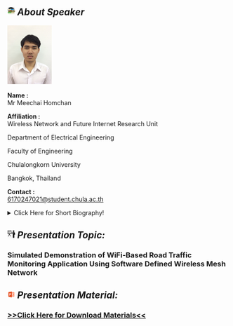 ## <img width="3.5%" src="/Agenda/picture/biblio.png" /><link rel="stylesheet" type="text/css" media="all" href="./css/logo.css"/> <i class = "fa fa-handshake-p" aria-hidden="true">About Speaker</i> 

<img width="20%" alt="your_picture" src ="/Presentation_program/11_Simulated_Demonstration_of_WiFi-Based/picture/S__6012933.jpg" />

**Name :**<br> Mr Meechai Homchan

**Affiliation :**<br> Wireless Network and Future Internet Research Unit

Department of Electrical Engineering

Faculty of Engineering

Chulalongkorn University

Bangkok, Thailand

**Contact :**<br> 6170247021@student.chula.ac.th 

<details>
    <summary>Click Here for Short Biography!</summary>
    MEECHAI HOMCHAN received the B.Sc. degree in physics from Chulalongkorn University, Thailand, in 2018. I'm currently studying in master’s degree of electrical engineering from Chulalongkorn University, Thailand. His research interests include software defined networking, Internet of Things, building energy management system, and traffic flow management in intelligent transportation systems.
</details>

## <img width="3.5%" src="/Agenda/picture/present.png" /><link rel="stylesheet" type="text/css" media="all" href="./css/logo.css"/> <i class = "fa fa-handshake-p" aria-hidden="true">Presentation Topic:</i>
<h3> Simulated Demonstration of WiFi-Based Road Traffic Monitoring Application Using Software Defined Wireless Mesh Network</h3>

## <img width="3.5%" src="/Agenda/picture/material.png" /><link rel="stylesheet" type="text/css" media="all" href="./css/logo.css"/> <i class = "fa fa-handshake-p" aria-hidden="true">Presentation Material:</i>
<h3><a href="https://github.com/IoTcloudServe/Smart-Mobility-Chula/blob/master/Simulated%20Demonstration%20of%20WiFi-Based%20Road%20Traffic%20Monitoring%20Application%20Using%20Software%20Defined%20Wireless%20Mesh%20Network/README.md">>>Click Here for Download Materials<<</a></h3>
